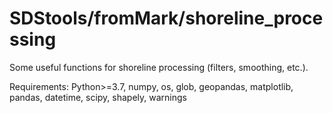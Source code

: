 # SDStools/fromMark/shoreline_processing

Some useful functions for shoreline processing (filters, smoothing, etc.).

Requirements: Python>=3.7, numpy, os, glob, geopandas, matplotlib, pandas, datetime, scipy, shapely, warnings
